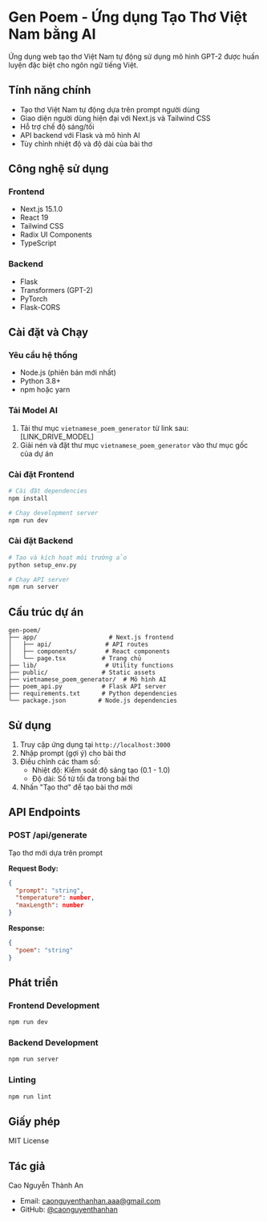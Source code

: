 # Gen Poem - Ứng dụng Tạo Thơ Việt Nam bằng AI

Ứng dụng web tạo thơ Việt Nam tự động sử dụng mô hình GPT-2 được huấn luyện đặc biệt cho ngôn ngữ tiếng Việt.

## Tính năng chính

- Tạo thơ Việt Nam tự động dựa trên prompt người dùng
- Giao diện người dùng hiện đại với Next.js và Tailwind CSS
- Hỗ trợ chế độ sáng/tối
- API backend với Flask và mô hình AI
- Tùy chỉnh nhiệt độ và độ dài của bài thơ

## Công nghệ sử dụng

### Frontend
- Next.js 15.1.0
- React 19
- Tailwind CSS
- Radix UI Components
- TypeScript

### Backend
- Flask
- Transformers (GPT-2)
- PyTorch
- Flask-CORS

## Cài đặt và Chạy

### Yêu cầu hệ thống
- Node.js (phiên bản mới nhất)
- Python 3.8+
- npm hoặc yarn

### Tải Model AI
1. Tải thư mục `vietnamese_poem_generator` từ link sau:
   [LINK_DRIVE_MODEL]
2. Giải nén và đặt thư mục `vietnamese_poem_generator` vào thư mục gốc của dự án

### Cài đặt Frontend
```bash
# Cài đặt dependencies
npm install

# Chạy development server
npm run dev
```

### Cài đặt Backend
```bash
# Tạo và kích hoạt môi trường ảo
python setup_env.py

# Chạy API server
npm run server
```

## Cấu trúc dự án

```
gen-poem/
├── app/                    # Next.js frontend
│   ├── api/               # API routes
│   ├── components/        # React components
│   └── page.tsx          # Trang chủ
├── lib/                   # Utility functions
├── public/               # Static assets
├── vietnamese_poem_generator/  # Mô hình AI
├── poem_api.py           # Flask API server
├── requirements.txt      # Python dependencies
└── package.json         # Node.js dependencies
```

## Sử dụng

1. Truy cập ứng dụng tại `http://localhost:3000`
2. Nhập prompt (gợi ý) cho bài thơ
3. Điều chỉnh các tham số:
   - Nhiệt độ: Kiểm soát độ sáng tạo (0.1 - 1.0)
   - Độ dài: Số từ tối đa trong bài thơ
4. Nhấn "Tạo thơ" để tạo bài thơ mới

## API Endpoints

### POST /api/generate
Tạo thơ mới dựa trên prompt

**Request Body:**
```json
{
  "prompt": "string",
  "temperature": number,
  "maxLength": number
}
```

**Response:**
```json
{
  "poem": "string"
}
```

## Phát triển

### Frontend Development
```bash
npm run dev
```

### Backend Development
```bash
npm run server
```

### Linting
```bash
npm run lint
```

## Giấy phép

MIT License

## Tác giả

Cao Nguyễn Thành An
- Email: caonguyenthanhan.aaa@gmail.com
- GitHub: [@caonguyenthanhan](https://github.com/caonguyenthanhan)
